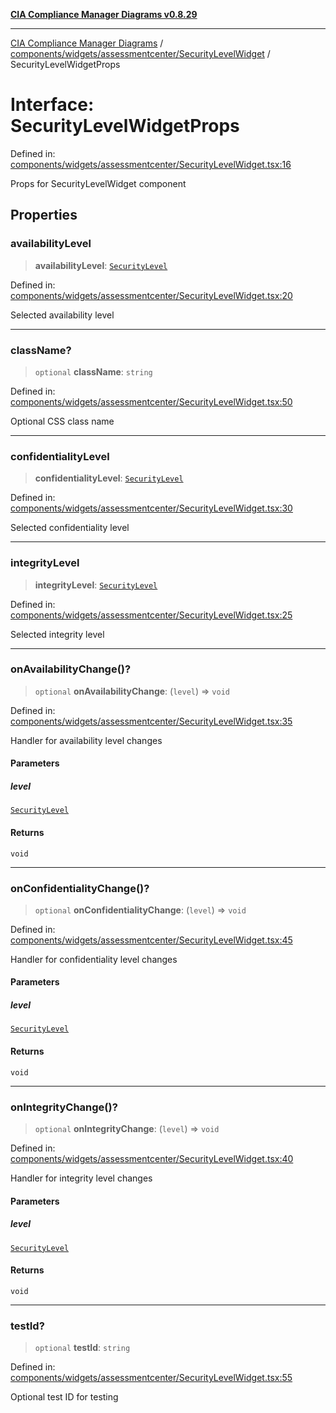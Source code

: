[**CIA Compliance Manager Diagrams v0.8.29**](../../../../../README.md)

***

[CIA Compliance Manager Diagrams](../../../../../modules.md) / [components/widgets/assessmentcenter/SecurityLevelWidget](../README.md) / SecurityLevelWidgetProps

# Interface: SecurityLevelWidgetProps

Defined in: [components/widgets/assessmentcenter/SecurityLevelWidget.tsx:16](https://github.com/Hack23/cia-compliance-manager/blob/5836b4c74e2010cd05eca63c0016fd711c628ec9/src/components/widgets/assessmentcenter/SecurityLevelWidget.tsx#L16)

Props for SecurityLevelWidget component

## Properties

### availabilityLevel

> **availabilityLevel**: [`SecurityLevel`](../../../../../types/cia/type-aliases/SecurityLevel.md)

Defined in: [components/widgets/assessmentcenter/SecurityLevelWidget.tsx:20](https://github.com/Hack23/cia-compliance-manager/blob/5836b4c74e2010cd05eca63c0016fd711c628ec9/src/components/widgets/assessmentcenter/SecurityLevelWidget.tsx#L20)

Selected availability level

***

### className?

> `optional` **className**: `string`

Defined in: [components/widgets/assessmentcenter/SecurityLevelWidget.tsx:50](https://github.com/Hack23/cia-compliance-manager/blob/5836b4c74e2010cd05eca63c0016fd711c628ec9/src/components/widgets/assessmentcenter/SecurityLevelWidget.tsx#L50)

Optional CSS class name

***

### confidentialityLevel

> **confidentialityLevel**: [`SecurityLevel`](../../../../../types/cia/type-aliases/SecurityLevel.md)

Defined in: [components/widgets/assessmentcenter/SecurityLevelWidget.tsx:30](https://github.com/Hack23/cia-compliance-manager/blob/5836b4c74e2010cd05eca63c0016fd711c628ec9/src/components/widgets/assessmentcenter/SecurityLevelWidget.tsx#L30)

Selected confidentiality level

***

### integrityLevel

> **integrityLevel**: [`SecurityLevel`](../../../../../types/cia/type-aliases/SecurityLevel.md)

Defined in: [components/widgets/assessmentcenter/SecurityLevelWidget.tsx:25](https://github.com/Hack23/cia-compliance-manager/blob/5836b4c74e2010cd05eca63c0016fd711c628ec9/src/components/widgets/assessmentcenter/SecurityLevelWidget.tsx#L25)

Selected integrity level

***

### onAvailabilityChange()?

> `optional` **onAvailabilityChange**: (`level`) => `void`

Defined in: [components/widgets/assessmentcenter/SecurityLevelWidget.tsx:35](https://github.com/Hack23/cia-compliance-manager/blob/5836b4c74e2010cd05eca63c0016fd711c628ec9/src/components/widgets/assessmentcenter/SecurityLevelWidget.tsx#L35)

Handler for availability level changes

#### Parameters

##### level

[`SecurityLevel`](../../../../../types/cia/type-aliases/SecurityLevel.md)

#### Returns

`void`

***

### onConfidentialityChange()?

> `optional` **onConfidentialityChange**: (`level`) => `void`

Defined in: [components/widgets/assessmentcenter/SecurityLevelWidget.tsx:45](https://github.com/Hack23/cia-compliance-manager/blob/5836b4c74e2010cd05eca63c0016fd711c628ec9/src/components/widgets/assessmentcenter/SecurityLevelWidget.tsx#L45)

Handler for confidentiality level changes

#### Parameters

##### level

[`SecurityLevel`](../../../../../types/cia/type-aliases/SecurityLevel.md)

#### Returns

`void`

***

### onIntegrityChange()?

> `optional` **onIntegrityChange**: (`level`) => `void`

Defined in: [components/widgets/assessmentcenter/SecurityLevelWidget.tsx:40](https://github.com/Hack23/cia-compliance-manager/blob/5836b4c74e2010cd05eca63c0016fd711c628ec9/src/components/widgets/assessmentcenter/SecurityLevelWidget.tsx#L40)

Handler for integrity level changes

#### Parameters

##### level

[`SecurityLevel`](../../../../../types/cia/type-aliases/SecurityLevel.md)

#### Returns

`void`

***

### testId?

> `optional` **testId**: `string`

Defined in: [components/widgets/assessmentcenter/SecurityLevelWidget.tsx:55](https://github.com/Hack23/cia-compliance-manager/blob/5836b4c74e2010cd05eca63c0016fd711c628ec9/src/components/widgets/assessmentcenter/SecurityLevelWidget.tsx#L55)

Optional test ID for testing
